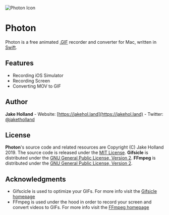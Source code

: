 ![Photon Icon](/GifCapture/Assets.xcassets/AppIcon.appiconset/Icon-256.png?raw=true "Photon Icon")
# Photon

Photon is a free animated [.GIF](https://en.wikipedia.org/wiki/GIF) recorder and converter for Mac, written in [Swift](https://developer.apple.com/swift).

## Features

- Recording iOS Simulator
- Recording Screen
- Converting MOV to GIF

## Author

**Jake Holland** - Website: [https://jakehol.land](https://jakehol.land) - Twitter: [@jaketholland](https://twitter.com/jaketholland)

## License

**Photon**'s source code and related resources are Copyright (C) Jake Holland 2019. The source code is released under the [MIT License](https://opensource.org/licenses/MIT).
**Gifsicle** is distributed under the [GNU General Public License, Version 2](https://www.gnu.org/licenses/old-licenses/gpl-2.0.en.html).
**FFmpeg** is distributed under the [GNU General Public License, Version 2](https://www.gnu.org/licenses/old-licenses/gpl-2.0.en.html).

## Acknowledgments

* Gifscicle is used to optimize your GIFs. For more info visit the [Gifsicle homepage](http://www.lcdf.org/gifsicle/)
* FFmpeg is used under the hood in order to record your screen and convert videos to GIFs. For more info visit the [FFmpeg homepage](https://www.ffmpeg.org)
